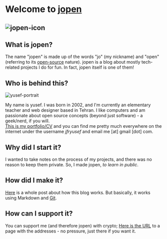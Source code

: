 
# Welcome to [jopen](https://jfryusef.link/)
![jopen-icon](https://github.com/user-attachments/assets/049f371f-9417-46b9-934f-e259381bb633)
---
## What is jopen?

The name "jopen" is made up of the words "jo" (my nickname) and "open" (referring to its [open-source](https://github.com/jfryusef/jopen) nature). jopen is a blog about mostly tech-related projects I do for fun. In fact, jopen itself is one of them!

## Who is behind this?
![yusef-portrait](https://github.com/user-attachments/assets/13bea44d-a2b9-4691-8061-3772b7025c21)

My name is yusef. I was born in 2002, and I'm currently an elementary teacher and web designer based in Tehran. I like computers and am passionate about open source concepts (beyond just software) - a geek/nerd, if you will.  
[This is my portfolio/CV](https://jfryusef.work) and you can find me pretty much everywhere on the internet under the username _jfryusef_ and email me [at] gmail [dot] com.

## Why did I start it?

I wanted to take notes on the process of my projects, and there was no reason to keep them private. So, I made jopen, _to learn in public_.

## How did I make it?

[Here](https://jfryusef.link/posts/how-i-made-jopen/) is a whole post about how this blog works. But basically, it works using Markdown and [Git](https://git-scm.com/).

## How can I support it?

You can support me (and therefore jopen) with crypto; [Here is the URL](https://www.jfryusef.link/support/) to a page with the addresses - no pressure, just there if you want it.
